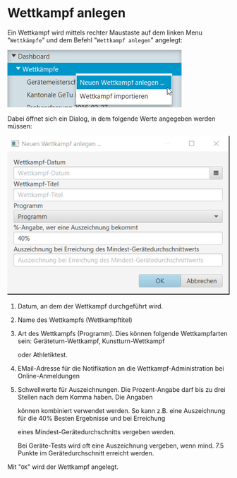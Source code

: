 # Wettkampf anlegen

Ein Wettkampf wird mittels rechter Maustaste auf dem linken Menu "`Wettkämpfe`" und dem Befehl "`Wettkampf anlegen`" angelegt:

![](/assets/wettkampf-anlegen.png)

Dabei öffnet sich ein Dialog, in dem folgende Werte angegeben werden müssen:

![](/assets/wettkampf-anlegen-dlg.png)

1. Datum, an dem der Wettkampf durchgeführt wird.
2. Name des Wettkampfs \(Wettkampftitel\)
3. Art des Wettkampfs \(Programm\). Dies können folgende Wettkampfarten sein: Geräteturn-Wettkampf, Kunstturn-Wettkampf 

   oder Athletiktest.
4. EMail-Adresse für die Notifikation an die Wettkampf-Administration bei Online-Anmeldungen
5. Schwellwerte für Auszeichnungen. Die Prozent-Angabe darf bis zu drei Stellen nach dem Komma haben. Die Angaben 

   können kombiniert verwendet werden. So kann z.B. eine Auszeichnung für die 40% Besten Ergebnisse und bei Erreichung 

   eines Mindest-Gerätedurchschnitts vergeben werden. 

   Bei Geräte-Tests wird oft eine Auszeichnung vergeben, wenn mind. 7.5 Punkte im Gerätedurchschnitt erreicht werden.

Mit "`OK`" wird der Wettkampf angelegt.


